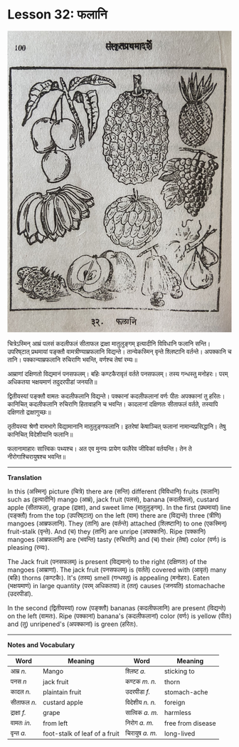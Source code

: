 # Lesson 32: फलानि

![picture of several birds.](./images/r1l32.jpg)

चित्रेऽस्मिन् आम्रं पलसं कदलीफलं सीताफल द्राक्षा मातुलुङ्गम् इत्यादीनि विविधानि फलानि सन्ति। उपरिष्‌टात् प्रथमायां पङ्क्तौ वामत्रीण्याम्रफलानि विद्यन्ते। तान्येकस्मिन् वृन्ते श्लिष्टानि वर्तन्ते। अपक्कानि च तानि। पक्कान्याम्रफलानि रुचिराणि भवन्ति, वर्णश्च तेषां रम्यः॥

आम्राणां दक्षिणतो विद्यमानं पनसफलम्। बहिः कण्टकैरावृतं वर्तते पनसफलम्। तस्य गन्धस्तु मनोहरः। परम् अधिकतया भक्षयमाणं तदुदरपीडां जनयति॥

द्वितीयस्यां पङ्क्तौ वामतः कदलीफलानि विद्यन्ते। पक्कानां कदलीफलानां वर्णः पीतः अपक्कानां तु हरितः। कानिचित् कदलीफलानि रुचिराणि हितावाहनि च भवन्ति। कादलानां दक्षिणतः सीताफलं वर्तते, तस्यापि दक्षिणतो द्राक्षागुच्छः॥

तृतीयस्या श्रेणौ वामभागे विद्यामानानि मातुलुङ्गफलानि। इतरेषां केषाञ्चित् फलानां नामान्यप्रसिद्धानि। तेषु कानिचित् विदेशीयानि फलानि॥

फलानामाहारः सात्त्विकः पथ्यश्च। अत एव मुनयः प्रायेण फलैरेव जीविकां वर्तयन्ति। तेन ते नीरोगाश्चिरायुषश्च भवन्ति॥

---

**Translation**

In this (अस्मिन्) picture (चित्रे) there are (सन्ति) different (विविधानि) fruits (फलानि) such as (इत्यादीनि) mango (आम्रं), jack fruit (पलसं), banana (कदलीफलं), custard apple (सीताफल), grape (द्राक्षा), and sweet lime (मातुलुङ्गम्). In the first (प्रथमायां) line (पङ्क्तौ) from the top (उपरिष्‌टात्) on the left (वाम) there are (विद्यन्ते) three (त्रीणि) mangoes (आम्रफलानि). They (तानि) are (वर्तन्ते) attached (श्लिष्टानि) to one (एकस्मिन्) fruit-stalk (वृन्ते). And (च) they (तानि) are unripe (अपक्कानि). Ripe (पक्कानि) mangoes (आम्रफलानि) are (भवन्ति) tasty (रुचिराणि) and (च) their (तेषां) color (वर्णः) is pleasing (रम्यः).

The Jack fruit (पनसफलम्) is present (विद्यमानं) to the right (दक्षिणतः) of the mangoes (आम्राणां). The jack fruit (पनसफलम्) is (वर्तते) covered with (आवृतं) many (बहिः) thorns (कण्टकैः). It's (तस्य) smell (गन्धस्तु) is appealing (मनोहरः). Eaten (भक्षयमाणं) in large quantity (परम् अधिकतया) it (तत्) causes (जनयति) stomachache (उदरपीडां).

In the second (द्वितीयस्यां) row (पङ्क्तौ) bananas (कदलीफलानि) are present (विद्यन्ते) on the left (वामतः). Ripe (पक्कानां) banana's (कदलीफलानां) color (वर्णः) is yellow (पीतः) and (तु) unripened's (अपक्कानां) is green (हरितः).




---

**Notes and Vocabulary**

| **Word** | **Meaning** | **Word** | **Meaning** |  
| --- | --- | --- | --- |
| आम्र *n.* | Mango | श्लिष्ट *a.* | sticking to |
| पनस *n* | jack fruit | कण्टक *m. n.* | thorn|
| कादल *n.* | plaintain fruit | उदरपीडा *f.* | stomach-ache |
| सीताफल *n.* | custard apple | विदेशीय *n. n.* | foreign |
| द्राक्षा *f.* | grape | सात्विक *a. m.* | harmless |
| वामतः *in.* | from left | निरोग *a. m.* | free from disease |
| वृन्त *a.* | foot-stalk of leaf of a fruit  | चिरायुष *a. m.* | long-lived |